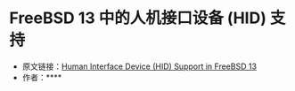 # FreeBSD 13 中的人机接口设备 (HID) 支持

- 原文链接：[Human Interface Device (HID) Support in FreeBSD 13]()
- 作者：****